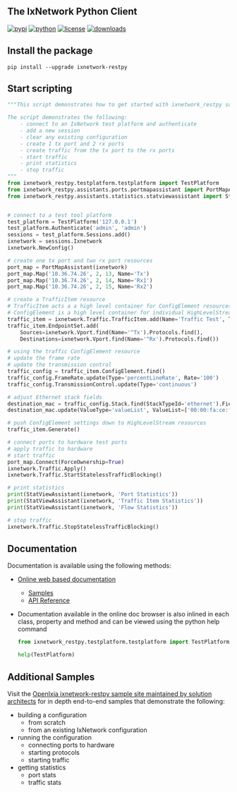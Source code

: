 ## The IxNetwork Python Client 
[![pypi](https://img.shields.io/pypi/v/ixnetwork-restpy.svg)](https://pypi.org/project/ixnetwork-restpy)
[![python](https://img.shields.io/pypi/pyversions/ixnetwork-restpy.svg)](https://pypi.python.org/pypi/ixnetwork-restpy)
[![license](https://img.shields.io/badge/license-MIT-green.svg)](https://en.wikipedia.org/wiki/MIT_License)
[![downloads](https://pepy.tech/badge/ixnetwork-restpy)](https://pepy.tech/project/ixnetwork-restpy)

## Install the package
```
pip install --upgrade ixnetwork-restpy
```

## Start scripting
```python
"""This script demonstrates how to get started with ixnetwork_restpy scripting.

The script demonstrates the following:
    - connect to an IxNetwork test platform and authenticate
    - add a new session
    - clear any existing configuration
    - create 1 tx port and 2 rx ports
    - create traffic from the tx port to the rx ports
    - start traffic
    - print statistics
    - stop traffic
"""
from ixnetwork_restpy.testplatform.testplatform import TestPlatform
from ixnetwork_restpy.assistants.ports.portmapassistant import PortMapAssistant
from ixnetwork_restpy.assistants.statistics.statviewassistant import StatViewAssistant


# connect to a test tool platform
test_platform = TestPlatform('127.0.0.1')
test_platform.Authenticate('admin', 'admin')
sessions = test_platform.Sessions.add()
ixnetwork = sessions.Ixnetwork
ixnetwork.NewConfig()

# create one tx port and two rx port resources
port_map = PortMapAssistant(ixnetwork)
port_map.Map('10.36.74.26', 2, 13, Name='Tx')
port_map.Map('10.36.74.26', 2, 14, Name='Rx1')
port_map.Map('10.36.74.26', 2, 15, Name='Rx2')

# create a TrafficItem resource
# TrafficItem acts a a high level container for ConfigElement resources
# ConfigElement is a high level container for individual HighLevelStream resources
traffic_item = ixnetwork.Traffic.TrafficItem.add(Name='Traffic Test', TrafficType='raw')
traffic_item.EndpointSet.add(
    Sources=ixnetwork.Vport.find(Name='^Tx').Protocols.find(), 
    Destinations=ixnetwork.Vport.find(Name='^Rx').Protocols.find())

# using the traffic ConfigElement resource
# update the frame rate
# update the transmission control
traffic_config = traffic_item.ConfigElement.find()
traffic_config.FrameRate.update(Type='percentLineRate', Rate='100')
traffic_config.TransmissionControl.update(Type='continuous')

# adjust Ethernet stack fields
destination_mac = traffic_config.Stack.find(StackTypeId='ethernet').Field.find(FieldTypeId='ethernet.header.destinationAddress')
destination_mac.update(ValueType='valueList', ValueList=['00:00:fa:ce:fa:ce', '00:00:de:ad:be:ef'], TrackingEnabled=True)

# push ConfigElement settings down to HighLevelStream resources
traffic_item.Generate()

# connect ports to hardware test ports
# apply traffic to hardware
# start traffic
port_map.Connect(ForceOwnership=True)
ixnetwork.Traffic.Apply()
ixnetwork.Traffic.StartStatelessTrafficBlocking()

# print statistics
print(StatViewAssistant(ixnetwork, 'Port Statistics'))
print(StatViewAssistant(ixnetwork, 'Traffic Item Statistics'))
print(StatViewAssistant(ixnetwork, 'Flow Statistics'))

# stop traffic
ixnetwork.Traffic.StopStatelessTrafficBlocking()
```

## Documentation
Documentation is available using the following methods:
* [Online web based documentation](https://openixia.github.io/ixnetwork_restpy/#/overview)
  * [Samples](https://openixia.github.io/ixnetwork_restpy/#/samples)
  * [API Reference](https://openixia.github.io/ixnetwork_restpy/#/reference)

* Documentation available in the online doc browser is also inlined in each class, property and method and can be viewed using the python help command
  ```python
  from ixnetwork_restpy.testplatform.testplatform import TestPlatform
  
  help(TestPlatform)
  ```

## Additional Samples
Visit the [OpenIxia ixnetwork-restpy sample site maintained by solution architects](https://github.com/OpenIxia/IxNetwork/tree/master/RestPy) for in depth end-to-end samples that demonstrate the following:
* building a configuration
  * from scratch
  * from an existing IxNetwork configuration
* running the configuration
  * connecting ports to hardware
  * starting protocols
  * starting traffic
* getting statistics
  * port stats
  * traffic stats


